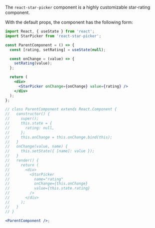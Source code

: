 The `react-star-picker` component is a highly customizable star-rating component.

With the default props, the component has the following form:

```jsx
import React, { useState } from 'react';
import StarPicker from 'react-star-picker';

const ParentComponent = () => {
  const [rating, setRating] = useState(null);

  const onChange = (value) => {
    setRating(value);
  };

  return (
    <div>
      <StarPicker onChange={onChange} value={rating} />
    </div>
  );
};

// class ParentComponent extends React.Component {
//   constructor() {
//     super();
//     this.state = {
//       rating: null,
//     };
//     this.onChange = this.onChange.bind(this);
//   }
//   onChange(value, name) {
//     this.setState({ [name]: value });
//   }
//   render() {
//     return (
//       <div>
//         <StarPicker
//           name="rating"
//           onChange={this.onChange}
//           value={this.state.rating}
//         />
//       </div>
//     );
//   }
// }

<ParentComponent />;
```

<!-- initialState = { value: null };
<StarPicker onChange={(value) => setState({ value })} value={state.value} />; -->
